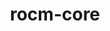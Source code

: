 ---
title: "rocm-core"
layout: cache
categories: [package, v0.21.1]
meta: {"versions": ["5.6.1"], "compilers": ["gcc@=11.3.0", "gcc@=11.4.0"], "oss": ["ubuntu20.04", "ubuntu22.04"], "platforms": ["linux"], "targets": ["x86_64_v3"], "stacks": ["e4s", "ml-linux-x86_64-rocm", "root"], "num_specs": 2, "num_specs_by_stack": {"root": 2, "e4s": 1, "ml-linux-x86_64-rocm": 1}}
spec_details: [{"hash": "vgsiawauuhybkdygsdhm2kelwinqdo55", "compiler": "gcc@=11.4.0", "versions": ["5.6.1"], "os": "ubuntu20.04", "platform": "linux", "target": "x86_64_v3", "variants": ["build_system=cmake", "build_type=Release", "generator=make", "~ipo"], "stacks": ["root", "e4s"], "size": "-", "tarball": "https://binaries.spack.io/releases/v0.21.1/build_cache/linux-ubuntu20.04-x86_64_v3/gcc-11.4.0/rocm-core-5.6.1/linux-ubuntu20.04-x86_64_v3-gcc-11.4.0-rocm-core-5.6.1-vgsiawauuhybkdygsdhm2kelwinqdo55.spack"}, {"hash": "uuido4m76vgyg2rhmtjrovisxveg6hgu", "compiler": "gcc@=11.3.0", "versions": ["5.6.1"], "os": "ubuntu22.04", "platform": "linux", "target": "x86_64_v3", "variants": ["build_system=cmake", "build_type=Release", "generator=make", "~ipo"], "stacks": ["ml-linux-x86_64-rocm", "root"], "size": "-", "tarball": "https://binaries.spack.io/releases/v0.21.1/build_cache/linux-ubuntu22.04-x86_64_v3/gcc-11.3.0/rocm-core-5.6.1/linux-ubuntu22.04-x86_64_v3-gcc-11.3.0-rocm-core-5.6.1-uuido4m76vgyg2rhmtjrovisxveg6hgu.spack"}]
---